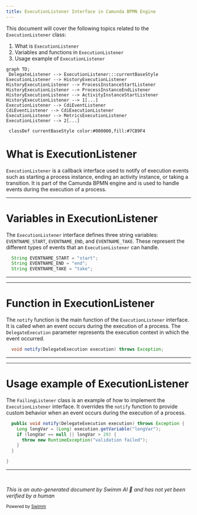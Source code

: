 ```yaml
---
title: ExecutionListener Interface in Camunda BPMN Engine
---
```

This document will cover the following topics related to the `ExecutionListener` class:

1. What is `ExecutionListener`
2. Variables and functions in `ExecutionListener`
3. Usage example of `ExecutionListener`

```mermaid
graph TD;
 DelegateListener --> ExecutionListener:::currentBaseStyle
ExecutionListener --> HistoryExecutionListener
HistoryExecutionListener --> ProcessInstanceStartListener
HistoryExecutionListener --> ProcessInstanceEndListener
HistoryExecutionListener --> ActivityInstanceStartListener
HistoryExecutionListener --> 1[...]
ExecutionListener --> CdiEventListener
CdiEventListener --> CdiExecutionListener
ExecutionListener --> MetricsExecutionListener
ExecutionListener --> 2[...]

 classDef currentBaseStyle color:#000000,fill:#7CB9F4
```

# What is ExecutionListener

`ExecutionListener` is a callback interface used to notify of execution events such as starting a process instance, ending an activity instance, or taking a transition. It is part of the Camunda BPMN engine and is used to handle events during the execution of a process.

<SwmSnippet path="/engine/src/main/java/org/camunda/bpm/engine/delegate/ExecutionListener.java" line="30">

---

# Variables in ExecutionListener

The `ExecutionListener` interface defines three string variables: `EVENTNAME_START`, `EVENTNAME_END`, and `EVENTNAME_TAKE`. These represent the different types of events that an `ExecutionListener` can handle.

```java
  String EVENTNAME_START = "start";
  String EVENTNAME_END = "end";
  String EVENTNAME_TAKE = "take";
```

---

</SwmSnippet>

<SwmSnippet path="/engine/src/main/java/org/camunda/bpm/engine/delegate/ExecutionListener.java" line="34">

---

# Function in ExecutionListener

The `notify` function is the main function of the `ExecutionListener` interface. It is called when an event occurs during the execution of a process. The `DelegateExecution` parameter represents the execution context in which the event occurred.

```java
  void notify(DelegateExecution execution) throws Exception;
```

---

</SwmSnippet>

<SwmSnippet path="/webapps/assembly/src/main/runtime/develop/java/org/camunda/bpm/pa/service/FailingListener.java" line="28">

---

# Usage example of ExecutionListener

The `FailingListener` class is an example of how to implement the `ExecutionListener` interface. It overrides the `notify` function to provide custom behavior when an event occurs during the execution of a process.

```java
  public void notify(DelegateExecution execution) throws Exception {
    Long longVar = (Long) execution.getVariable("longVar");
    if (longVar == null || longVar > 20) {
      throw new RuntimeException("validation failed");
    }
  }

}
```

---

</SwmSnippet>

&nbsp;

*This is an auto-generated document by Swimm AI 🌊 and has not yet been verified by a human*

<SwmMeta version="3.0.0" repo-id="Z2l0aHViJTNBJTNBQ2l0aS1jYW11bmRhJTNBJTNBZ2lsYWRuYXZvdA==" repo-name="Citi-camunda" doc-type="class"><sup>Powered by [Swimm](/)</sup></SwmMeta>
